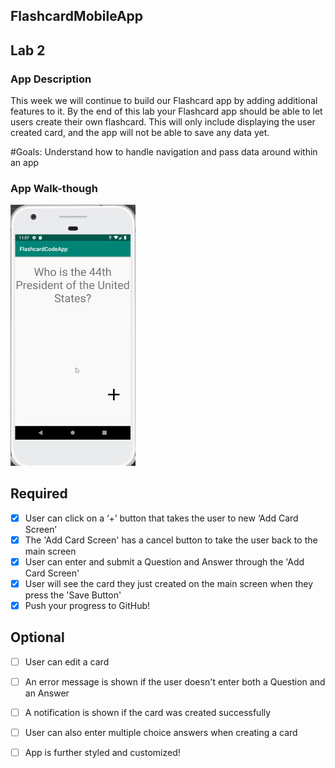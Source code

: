 ## FlashcardMobileApp

## Lab 2

### App Description
This week we will continue to build our Flashcard app by adding additional features to it. By the end of this lab your Flashcard app should be able to let users create their own flashcard. This will only include displaying the user created card, and the app will not be able to save any data yet. 

#Goals: Understand how to handle navigation and pass data around within an app

### App Walk-though
<img src=FCAppPt2.gif width=200><br>

## Required
- [x] User can click on a ‘+’ button that takes the user to new ‘Add Card Screen’
- [x] The 'Add Card Screen' has a cancel button to take the user back to the main screen
- [x] User can enter and submit a Question and Answer through the 'Add Card Screen'
- [x] User will see the card they just created on the main screen when they press the 'Save Button'
- [x] Push your progress to GitHub!

## Optional
- [ ] User can edit a card
- [ ] An error message is shown if the user doesn't enter both a Question and an Answer
- [ ] A notification is shown if the card was created successfully
- [ ] User can also enter multiple choice answers when creating a card
- [ ] App is further styled and customized!

